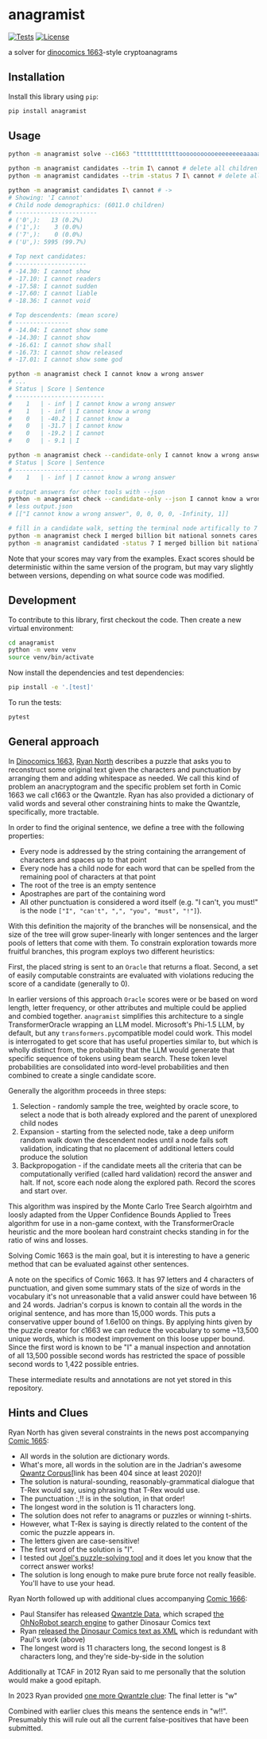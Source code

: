 # anagramist

[![Tests](https://github.com/lonnen/anagramist/actions/workflows/test.yml/badge.svg)](https://github.com/lonnen/anagramist/actions/workflows/test.yml)
[![License](https://img.shields.io/badge/license-Apache%202.0-blue.svg)](https://github.com/lonnen/anagramist/blob/main/LICENSE)

a solver for [dinocomics 1663](https://qwantz.com/index.php?comic=1663)-style cryptoanagrams

## Installation

Install this library using `pip`:
```bash
pip install anagramist
```

## Usage

```bash
python -m anagramist solve --c1663 "ttttttttttttooooooooooeeeeeeeeaaaaaaallllllnnnnnnuuuuuuiiiiisssssdddddhhhhhyyyyyIIrrrfffbbwwkcmvg:,\!\!"
```

```bash
python -m anagramist candidates --trim I\ cannot # delete all children of "I cannot" but leave the status untouched
python -m anagramist candidates --trim -status 7 I\ cannot # delete all children of "I cannot" and set its status to 7 so it will be ignored
```

```bash
python -m anagramist candidates I\ cannot # -> 
# Showing: 'I cannot'
# Child node demographics: (6011.0 children)
# -----------------------
# ('0',):   13 (0.2%)
# ('1',):    3 (0.0%)
# ('7',):    0 (0.0%)
# ('U',): 5995 (99.7%)

# Top next candidates:
# --------------------
# -14.30: I cannot show
# -17.10: I cannot readers
# -17.58: I cannot sudden
# -17.60: I cannot liable
# -18.36: I cannot void

# Top descendents: (mean score)
# ---------------
# -14.04: I cannot show some
# -14.30: I cannot show
# -16.61: I cannot show shall
# -16.73: I cannot show released
# -17.01: I cannot show some god
```

```bash
python -m anagramist check I cannot know a wrong answer   
# ...
# Status | Score | Sentence
# -------------------------
#    1   | - inf | I cannot know a wrong answer
#    1   | - inf | I cannot know a wrong
#    0   | -40.2 | I cannot know a
#    0   | -31.7 | I cannot know
#    0   | -19.2 | I cannot
#    0   | - 9.1 | I

python -m anagramist check --candidate-only I cannot know a wrong answer
# Status | Score | Sentence
# -------------------------
#    1   | - inf | I cannot know a wrong answer

# output answers for other tools with --json
python -m anagramist check --candidate-only --json I cannot know a wrong answer > output.json
# less output.json
# [["I cannot know a wrong answer", 0, 0, 0, 0, -Infinity, 1]]

# fill in a candidate walk, setting the terminal node artifically to 7 (Manual Intervention)
python -m anagramist check I merged billion bit national sonnets cares vessel darned tile hold yuo
python -m anagramist candidated -status 7 I merged billion bit national sonnets cares vessel darned tile hold yuo
```

Note that your scores may vary from the examples. Exact scores should be deterministic within the same version of the program, but may vary slightly between versions, depending on what source code was modified.

## Development

To contribute to this library, first checkout the code. Then create a new virtual environment:
```bash
cd anagramist
python -m venv venv
source venv/bin/activate
```
Now install the dependencies and test dependencies:
```bash
pip install -e '.[test]'
```
To run the tests:
```bash
pytest
```

## General approach

In [Dinocomics 1663](https://qwantz.com/index.php?comic=1663), [Ryan North](https://www.ryannorth.ca/about/) describes a puzzle that asks you to reconstruct some original text given the characters and punctuation by arranging them and adding whitespace as needed. We call this kind of problem an anacryptogram and the specific problem set forth in Comic 1663 we call c1663 or the Qwantzle. Ryan has also provided a dictionary of valid words and several other constraining hints to make the Qwantzle, specifically, more tractable. 

In order to find the original sentence, we define a tree with the following properties:

* Every node is addressed by the string containing the arrangement of characters and spaces up to that point
* Every node has a child node for each word that can be spelled from the remaining pool of characters at that point
* The root of the tree is an empty sentence
* Apostraphes are part of the containing word
* All other punctuation is considered a word itself (e.g. "I can't, you must!" is the node `["I", "can't", ",", "you", "must", "!"]`).

With this definition the majority of the branches will be nonsensical, and the size of the tree will grow super-linearly with longer sentences and the larger pools of letters that come with them. To constrain exploration towards more fruitful branches, this program exploys two different heuristics:

First, the placed string is sent to an `Oracle` that returns a float. Second, a set of easily computable constraints are evaluated with violations reducing the score of a candidate (generally to 0).

In earlier versions of this approach `Oracle` scores were or be based on word length, letter frequency, or other attributes and multiple could be applied and combied together. `anagramist` simplifies this architecture to a single TransformerOracle wrapping an LLM model. Microsoft's Phi-1.5 LLM, by default, but any `transformers.py`compatible model could work. This model is interrogated to get score that has useful properties similar to, but which is wholly distinct from, the probability that the LLM would generate that specific sequence of tokens using beam search. These token level probabilities are consolidated into word-level probabilities and then combined to create a single candidate score.

Generally the algorithm proceeds in three steps:

1. Selection - randomly sample the tree, weighted by oracle score, to select a node that is both already explored and the parent of unexplored child nodes
2. Expansion - starting from the selected node, take a deep uniform random walk down the descendent nodes until a node fails soft validation, indicating that no placement of additional letters could produce the solution
3. Backpropogation - if the candidate meets all the criteria that can be computationally verified (called hard validation) record the answer and halt. If not, score each node along the explored path. Record the scores and start over.

This algorithm was inspired by the Monte Carlo Tree Search algoirhtm and loosly adapted from the Upper Confidence Bounds Applied to Trees algorithm for use in a non-game context, with the TransformerOracle heuristic and the more boolean hard constraint checks standing in for the ratio of wins and losses.

Solving Comic 1663 is the main goal, but it is interesting to have a generic method that can be evaluated against other sentences.

A note on the specifics of Comic 1663. It has 97 letters and 4 characters of punctuation, and given some summary stats of the size of words in the vocabulary it's not unreasonable that a valid answer could have between 16 and 24 words. Jadrian's corpus is known to contain all the words in the original sentence, and has more than 15,000 words. This puts a conservative upper bound of 1.6e100 on things. By applying hints given by the puzzle creator for c1663 we can reduce the vocabulary to some ~13,500 unique words, which is modest improvement on this loose upper bound. Since the first word is known to be "I" a manual inspection and annotation of all 13,500 possible second words has restricted the space of possible second words to 1,422 possible entries. 

These intermediate results and annotations are not yet stored in this repository.

## Hints and Clues

Ryan North has given several constraints in the news post accompanying [Comic 1665](http://qwantz.com/index.php?comic=1665):

- All words in the solution are dictionary words.
- What's more, all words in the solution are in the Jadrian's awesome [Qwantz Corpus](http://cs.brown.edu/~jadrian/docs/etc/qwantzcorpus)[link has been 404 since at least 2020]!
- The solution is natural-sounding, reasonably-grammatical dialogue that T-Rex would say, using phrasing that T-Rex would use.
- The punctuation :,!! is in the solution, in that order!
- The longest word in the solution is 11 characters long.
- The solution does not refer to anagrams or puzzles or winning t-shirts.
- However, what T-Rex is saying is directly related to the content of the comic the puzzle appears in.
- The letters given are case-sensitive!
- The first word of the solution is "I".
- I tested out [Joel's puzzle-solving tool](http://afifthofnothing.com/anacryptogram.html) and it does let you know that the correct answer works!
- The solution is long enough to make pure brute force not really feasible. You'll have to use your head.

Ryan North followed up with additional clues accompanying [Comic 1666](http://qwantz.com/index.php?comic=1666):

- Paul Stansifer has released [Qwantzle Data](http://github.com/paulstansifer/qwantzle_data), which scraped [the OhNoRobot search engine](http://www.ohnorobot.com/index.pl?comic=23) to gather Dinosaur Comics text
- Ryan [released the Dinosaur Comics text as XML](http://www.qwantz.com/everywordindinosaurcomicsOHGOD.xml) which is redundant with Paul's work (above)
- The longest word is 11 characters long, the second longest is 8 characters long, and they're side-by-side in the solution

Additionally at TCAF in 2012 Ryan said to me personally that the solution would make a good epitaph.

In 2023 Ryan provided [one more Qwantzle clue](https://www.qwantz.com/index.php?comic=4005#blogpost): The final letter is "w"

Combined with earlier clues this means the sentence ends in "w!!". Presumably this will rule out all the current false-positives that have been submitted.